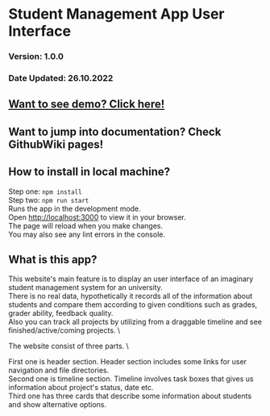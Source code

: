 # Student Management App User Interface
### Version: 1.0.0
### Date Updated: 26.10.2022
## [Want to see demo? Click here!](https://student-management-app-murtazablt.vercel.app/])
## Want to jump into documentation? Check GithubWiki pages!


## How to install in local machine?
 Step one: `npm install` \
 Step two: `npm run start` \
Runs the app in the development mode.\
Open [http://localhost:3000](http://localhost:3000) to view it in your browser. \
The page will reload when you make changes.\
You may also see any lint errors in the console.

## What is this app?
This website's main feature is to display an user interface of an imaginary student management system for an university. \
There is no real data, hypothetically it records all of the information about students and compare them according to given conditions such as grades, grader ability, feedback quality. \
Also you can track all projects by utilizing from a draggable timeline and see finished/active/coming projects. \

The website consist of three parts. \

First one is header section. Header section includes some links for user navigation and file directories. \
Second one is timeline section. Timeline involves task boxes that gives us information about project's status, date etc. \
Third one has three cards that describe some information about students and show alternative options.



